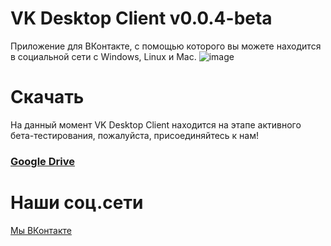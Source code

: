 # VK Desktop Client v0.0.4-beta
Приложение для ВКонтакте, с помощью которого вы можете находится в социальной сети с Windows, Linux и Mac.
![image](https://github.com/jxbc/vk-desktop-client/assets/30753109/22d418e6-246a-44c8-84b7-a8a69b094eb8)

# Скачать
На данный момент VK Desktop Client находится на этапе активного бета-тестирования, пожалуйста, присоединяйтесь к нам!
### [Google Drive](https://drive.google.com/drive/u/1/folders/1FMlqAnWqZlIfNjbksMU2_Zt5MPGN44Bp)
# Наши соц.сети
[Мы ВКонтакте](https://vk.com/for_desktop)
